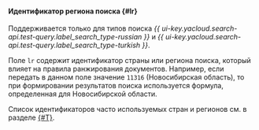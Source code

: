 #### Идентификатор региона поиска {#lr}

Поддерживается только для типов поиска *{{ ui-key.yacloud.search-api.test-query.label_search_type-russian }}* и *{{ ui-key.yacloud.search-api.test-query.label_search_type-turkish }}*. 

Поле `lr` содержит идентификатор страны или региона поиска, который влияет на правила ранжирования документов. Например, если передать в данном поле значение `11316` (Новосибирская область), то при формировании результатов поиска используется формула, определенная для Новосибирской области.

Список идентификаторов часто используемых стран и регионов см. в разделе [{#T}](../../search-api/reference/regions.md).